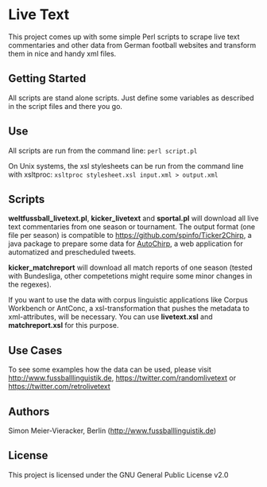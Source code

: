 # Live Text

This project comes up with some simple Perl scripts to scrape live text commentaries and other data from German football websites and transform them in nice and handy xml files.

## Getting Started

All scripts are stand alone scripts. Just define some variables as described in the script files and there you go.

## Use

All scripts are run from the command line: 
```perl script.pl```

On Unix systems, the xsl stylesheets can be run from the command line with xsltproc:
```xsltproc stylesheet.xsl input.xml > output.xml```

## Scripts

**weltfussball_livetext.pl**, **kicker_livetext** and **sportal.pl** will download all live text commentaries from one season or tournament.
The output format (one file per season) is compatible to https://github.com/spinfo/Ticker2Chirp, a java package to prepare some data for [AutoChirp](https://autochirp.spinfo.uni-koeln.de/home), a web application for automatized and prescheduled tweets.

**kicker_matchreport** will download all match reports of one season (tested with Bundesliga, other competetions might require some minor changes in the regexes).

If you want to use the data with corpus linguistic applications like Corpus Workbench or AntConc, a xsl-transformation that pushes the metadata to xml-attributes, will be necessary. You can use **livetext.xsl** and **matchreport.xsl** for this purpose. 

## Use Cases

To see some examples how the data can be used, please visit http://www.fussballlinguistik.de, https://twitter.com/randomlivetext or https://twitter.com/retrolivetext

## Authors

Simon Meier-Vieracker, Berlin (http://www.fussballlinguistik.de)

## License

This project is licensed under the GNU General Public License v2.0
